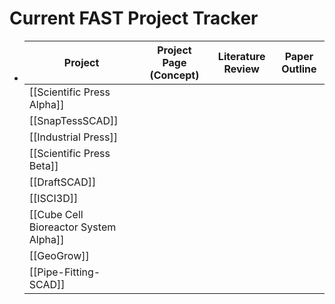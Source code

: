 # Current FAST Project Tracker
- |Project|Project Page (Concept)|Literature Review|Paper Outline|
  |--|--|--|--|
  | [[Scientific Press Alpha]] ||||
  | [[SnapTessSCAD]]  ||||
  | [[Industrial Press]]  ||||
  | [[Scientific Press Beta]]  ||||
  |[[DraftSCAD]]||||
  | [[ISCI3D]]  ||||
  | [[Cube Cell Bioreactor System Alpha]]  ||||
  | [[GeoGrow]] ||||
  | [[Pipe-Fitting-SCAD]] ||||